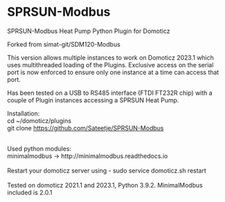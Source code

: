 # SPRSUN-Modbus
SPRSUN-Modbus Heat Pump Python Plugin for Domoticz

Forked from simat-git/SDM120-Modbus 

This version allows multiple instances to work on Domoticz 2023.1 which uses multithreaded loading of the Plugins.
Exclusive access on the serial port is now enforced to ensure only one instance at a time can access that port.

Has been tested on a USB to RS485 interface (FTDI FT232R chip) with a couple of Plugin instances accessing a SPRSUN Heat Pump.

Installation: <br>
cd ~/domoticz/plugins<br>
git clone https://github.com/Sateetje/SPRSUN-Modbus<br>

<br>
Used python modules: <br>
minimalmodbus -> http://minimalmodbus.readthedocs.io<br>
<br>
Restart your domoticz server using - sudo service domoticz.sh restart
<br>
<br>
Tested on domoticz 2021.1 and 2023.1, Python 3.9.2.  MinimalModbus included is 2.0.1

